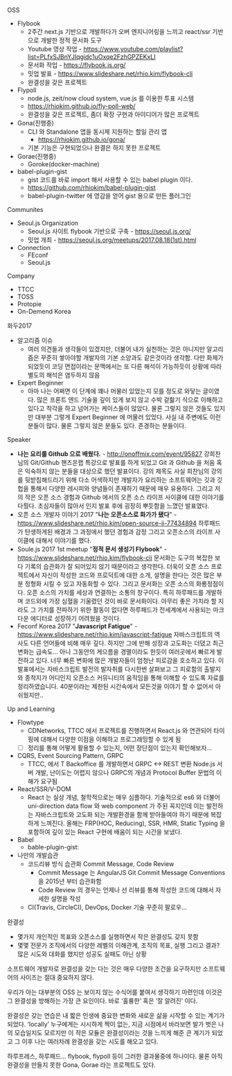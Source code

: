 OSS
  - Flybook
    - 2주간 next.js 기반으로 개발하다가 오버 엔지니어링을 느끼고 react/ssr 기반으로 개발한 정적 문서화 도구
    - Youtube 영상 작업 - https://www.youtube.com/playlist?list=PLfxSJBnYJIqgidc1uOxqe2FzhGPZEKxLI
    - 문서화 작업 - https://flybook.js.org/
    - 밋업 발표 - https://www.slideshare.net/rhio.kim/flybook-cli
    - 완결성을 갖은 프로젝트
  - Flypoll
    - node.js, zeit/now cloud system, vue.js 를 이용한 투표 시스템
    - https://rhiokim.github.io/fly-poll-web/
    - 완결성을 갖은 프로젝트, 좀더 확장 구현과 아이디어가 많은 프로젝트
  - Gona(진행중)
    - CLI 와 Standalone 앱을 동시제 지원하는 할일 관리 앱
        - https://rhiokim.github.io/gona/
    - 기본 기능은 구현되었으나 완결은 하지 못한 프로젝트
  - Gorae(진행중)
    - Goroke(docker-machine)
  - babel-plugin-gist
    - gist 코드를 바로 import 해서 사용할 수 있는 babel plugin 이다.
    - https://github.com/rhiokim/babel-plugin-gist
    - babel-plugin-twitter 에 영감을 얻어 gist 용으로 만든 플러그인

Communites
  - Seoul.js Organization
    - Seoul.js 사이트 flybook 기반으로 구축 - https://seoul.js.org/
    - 밋업 개최 - https://seoul.js.org/meetups/2017.08.18(1st).html
  - Connection
    - FEconf
    - Seoul.js

Company
  - TTCC
  - TOSS
  - Protopie
  - On-Demend Korea

화두2017
  - 알고리즘 이슈
      - 여러 의견들과 생각들이 있겠지만, 더불어 내가 실천하는 것은 아니지만 알고리즘은 꾸준히 쌓아야할 개발자의 기본 소양과도 같은것이라 생각함. 다만 화제가 되었듯이 코딩 면접이라는 문맥에서는 또 다른 해석이 가능하듯이 상황에 따라 별도의 해석은 염두하지 않음
  - Expert Beginner
      - 아마 나는 어쩌면 이 단계에 꽤나 머물러 있었는지 모를 정도로 와닿는 글이였다. 많은 프론트 엔드 기술을 깊이 있게 보지 않고 수박 겉핧기 식으로 이해하고 있다고 착각을 하고 넘어가는 케이스들이 많았다. 물론 그렇지 않은 것들도 있지만 대부분 그렇게 Expert Beginner 에 머물러 있었다. 사실 내 주변에도 이런분들이 많다. 물론 그렇지 않은 분들도 있다. 존경하는 분들이다.

Speaker
  - **나는 요리를 Github 으로 배웠다.** - http://onoffmix.com/event/95827
    강희찬님의 Git/Github 핸즈온랩 특강으로 발표를 하게 되었고 Git 과 Github 을 처음 혹은 익숙하지 않는 분들을 대상으로 했던 발표이다.  강의 제목도 사실 희찬님의 강의를 뒷받침해드리기 위해 다소 어색하지만 개발자가 요리하는 소프트웨어는 깃과 깃헙을 통해서 다양한 레시피와 양념들이 존재하기 때문에 매우 유용하다. 그리고 저의 작은 오픈 소스 경험과 Github 에서의 오픈 소스 라이프 사이클에 대한 이야기를 다뤘다. 초심자들이 많아서 인지 발표 후에 굉장히 뿌듯함을 느꼈던 발표였다.
  - 오픈 소스 개발자 이야기 2017 "**나는 오픈소스로 화가가 됐다**" - https://www.slideshare.net/rhio.kim/open-source-ii-77434894
    하루패드가 탄생하게된 배경과 그 과정에서 했던 경험과 감정 그리고 오픈소스의 라이프 사이클에 대해서 이야기를 했다.
  - Soule.js 2017 1st meetup "**정적 문서 생성기 Flybook**" - https://www.slideshare.net/rhio.kim/flybook-cli
    문서화는 도구의 복잡한 보다 기록의 습관화가 잘 되어있지 않기 때문이라고 생각한다. 더욱이 오픈 소스 프로젝트에서 자신이 작성한 코드와 프로덕트에 대한 소개, 설명을 한다는 것은 많은 부분 정형화 시킬 수 있고 자동화할 수 있다. 그리고 문서화는 오픈 소스의 화룡정점이다. 오픈 소스의 가치를 세상과 연결하는 소통의 창구이다. 특히 하루패드를 개발하며 코드외에 가장 심혈을 기울렸던 것이 바로 문서화이다. 아무리 좋은 가치라 할 지라도 그 가치를 전파하기 위한 활동이 없다면 하루패드가 전세계에서 사용되는 마크다운 에디터로 성장하기 어려웠을 것이다.
  - Feconf Korea 2017 "**Javascript Fatigue**" - https://www.slideshare.net/rhio.kim/javascript-fatigue
    자바스크립트의 역사도 다른 언어들에 비해 매우 깊다. 하지만 그에 반해 성장과 고도화는 더뎠고 최근 변화는 급속도... 아니 그동안의 게으름을 경멸이라도 한듯이 여러곳에서 빠르게 발전하고 있다. 너무 빠른 변화에 많은 개발자들이 엄청난 피로감을 호소하고 있다. 이 발표에서는 자바스크립트 발전의 발자취를 다시한번 살펴보고 그 피로함의 출발지와 종착지가 어디인지 오픈소스 커뮤니티의 움직임을 통해 이해할 수 있도록 자료를 정리하였습니다. 40분이라는 제한된 시간속에서 모든것을 이야기 할 수 없어서 아쉬웠지만..

Up and Learning
  - Flowtype
    - CDNetworks, TTCC 에서 프로젝트를 진행하면서 React.js 와 연관되어 타이핑에 대해서 다양한 이점을 이해하고 프로그래밍할 수 있게 됨
    - [ ] 정리를 통해 어떻게 활용할 수 있는지, 어떤 장단점이 있는지 확인해보자...
  - CQRS, Event Sourcing Pattern, GRPC
    - TTCC, 에서 T Backoffice 를 개발하면서 GRPC <-> REST 변환 Node.js 서버 개발, 난이도는 어렵지 않으나 GRPC의 개념과 Protocol Buffer 문법의 이해가 요구됨
  - React/SSR/V-DOM
    - React 는 실상 개념, 철학적으로는 매우 심플하다. 기술적으로 es6 와 더불어 uni-direction data flow 와 web component 가 주된 꼭지인데 이는 발전하는 자바스크립트와 고도화 되는 개발환경을 함께 받아들여야 하기 때문에 복잡하게 느껴진다. 올해는 FRP(HOC, Reducing), SSR, HMR, Static Typing 을 포함하여 깊이 있는 React 구현에 배움이 되는 시간을 보냈다.
  - Babel
    - bable-plugin-gist:
  - 나만의 개발습관
    -  코드리뷰 방식 습관화 Commit Message, Code Review
        - Commit Message 는 AngularJS Git Commit Message Conventions 을 2015년 부터 습관화함
        - Code Review 의 경우는 언제나 선 리뷰를 통해 작성한 코드에 대해서 자세한 설명을 작성
    - CI(Travis, CircleCI), DevOps, Docker 기술 꾸준히 팔로우…

완결성
  - 몇가지 개인적인 목표와 오픈소스를 실행하면서 작은 완결성도 갖지 못함
  - 몇몇 전문가 조직에서의 다양한 레벨의 이해관계, 조직의 목표, 실행 그리고 결과? 많은 시도와 대화를 했지만 성공도 실패도 아닌 상황

소프트웨어 개발자로 완결성을 갖는 다는 것은 매우 다양한 조건을 요구하지만 소프트웨어의 사이즈는 절대 중요하지 않다.

우리가 아는 대부분의 OSS 는 보이지 않는 수식어를 붙여서 생각하기 마련인데 이것은 그 완결성을 방해하는 가장 큰 요인이다.  바로 ‘훌륭한’ 혹은 ‘잘 알려진’ 이다.

완결성은 갖는 연습은 내 짧은 인생에 중요한 변화와 새로운 삶을 시작할 수 있는 계기가 되었다.  ‘locally’ 누구에게는 시시하게 짝이 없는, 지금 시점에서 바라보면 발가 벗은 나의 모습일지도 모르지만 이 작은 모듈은 완결성이라는 것을 느끼게 해준 큰 계기가 되었고 그 이후 나는 여러차례 완결성을 갖는 시도를 해오고 있다.

하루프레스, 하루패드… flybook, flypoll 등이 그러한 결과물중에 하나이다.  물론 아직 완결성을 만들지 못한 Gona, Gorae 라는 프로젝트도 있다.